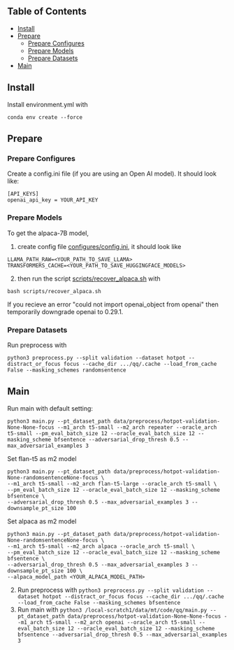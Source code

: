 ## Table of Contents
- [Install](#install)
- [Prepare](#prepare)
  - [Prepare Configures](#prepare-configures)
  - [Prepare Models](#prepare-models)
  - [Prepare Datasets](#prepare-datasets)
- [Main](#main)

## Install
Install environment.yml with 
```
conda env create --force
```

## Prepare
### Prepare Configures
Create a config.ini file (if you are using an Open AI model). It should look like:
```
[API_KEYS]
openai_api_key = YOUR_API_KEY
```
### Prepare Models
To get the alpaca-7B model, 
1. create config file [configures/config.ini](), it should look like
```
LLAMA_PATH_RAW=<YOUR_PATH_TO_SAVE_LLAMA>
TRANSFORMERS_CACHE=<YOUR_PATH_TO_SAVE_HUGGINGFACE_MODELS>
```
 
2. then run the script [scripts/recover_alpaca.sh](scripts/recover_alpaca.sh) with 
```
bash scripts/recover_alpaca.sh
```

If you recieve an error "could not import openai_object from openai" then temporarily downgrade openai to 0.29.1.

### Prepare Datasets
Run preprocess with 
```
python3 preprocess.py --split validation --dataset hotpot --distract_or_focus focus --cache_dir .../qq/.cache --load_from_cache False --masking_schemes randomsentence
```

## Main
Run main with default setting:
```
python3 main.py --pt_dataset_path data/preprocess/hotpot-validation-None-None-focus --m1_arch t5-small --m2_arch repeater --oracle_arch t5-small --pm_eval_batch_size 12 --oracle_eval_batch_size 12 --masking_scheme bfsentence --adversarial_drop_thresh 0.5 --max_adversarial_examples 3
```

Set flan-t5 as m2 model
```
python3 main.py --pt_dataset_path data/preprocess/hotpot-validation-None-randomsentenceNone-focus \
--m1_arch t5-small --m2_arch flan-t5-large --oracle_arch t5-small \
--pm_eval_batch_size 12 --oracle_eval_batch_size 12 --masking_scheme bfsentence \
--adversarial_drop_thresh 0.5 --max_adversarial_examples 3 --downsample_pt_size 100 
```

Set alpaca as m2 model
```
python3 main.py --pt_dataset_path data/preprocess/hotpot-validation-None-randomsentenceNone-focus \
--m1_arch t5-small --m2_arch alpaca --oracle_arch t5-small \
--pm_eval_batch_size 12 --oracle_eval_batch_size 12 --masking_scheme bfsentence \
--adversarial_drop_thresh 0.5 --max_adversarial_examples 3 --downsample_pt_size 100 \
--alpaca_model_path <YOUR_ALPACA_MODEL_PATH>
```

2. Run preprocess with `python3 preprocess.py --split validation --dataset hotpot --distract_or_focus focus --cache_dir .../qq/.cache --load_from_cache False --masking_schemes bfsentence`
3. Run main with `python3 /local-scratch1/data/mt/code/qq/main.py --pt_dataset_path data/preprocess/hotpot-validation-None-None-focus --m1_arch t5-small --m2_arch openai --oracle_arch t5-small --eval_batch_size 12 --oracle_eval_batch_size 12 --masking_scheme bfsentence --adversarial_drop_thresh 0.5 --max_adversarial_examples 3`
